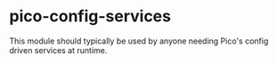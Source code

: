 # pico-config-services

This module should typically be used by anyone needing Pico's config driven services at runtime.
